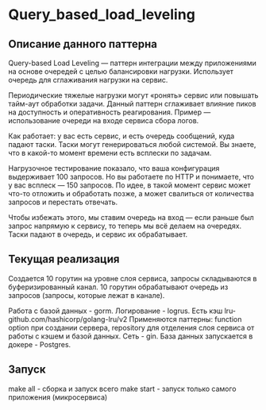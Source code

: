 # Query_based_load_leveling

## Описание данного паттерна

  Query-based Load Leveling — паттерн интеграции между приложениями на основе очередей с целью балансировки нагрузки. Использует очередь для сглаживания нагрузки на сервис. 

  Периодические тяжелые нагрузки могут «ронять» сервис или повышать тайм-аут обработки задачи. Данный паттерн сглаживает влияние пиков на доступность и оперативность реагирования. Пример — использование очереди на входе сервиса сбора логов.

  Как работает: у вас есть сервис, и есть очередь сообщений, куда падают таски. Таски могут генерироваться любой системой. Вы знаете, что в какой-то момент времени есть всплески по задачам. 

  Нагрузочное тестирование показало, что ваша конфигурация выдерживает 100 запросов. Но вы работаете по HTTP и понимаете, что у вас всплеск — 150 запросов. По идее, в такой момент сервис может что-то отложить и обработать позже, а может свалиться от количества запросов и перестать отвечать.

  Чтобы избежать этого, мы ставим очередь на вход — если раньше был запрос напрямую к сервису, то теперь мы всё делаем на очередях. Таски падают в очередь, и сервис их обрабатывает. 

  ## Текущая реализация 

  Создается 10 горутин на уровне слоя сервиса, запросы складываются в буферизированный канал. 10 горутин обрабатывают очередь из запросов (запросы, которые лежат в канале).

  Работа с базой данных - gorm.
  Логирование - logrus.
  Есть кэш lru- github.com/hashicorp/golang-lru/v2
  Применяются паттерны: function option при создании сервера, repository для отделения слоя сервиса от работы с кэшем и базой данных.
  Сеть - gin.
  База данных запускается в докере - Postgres.

  
  ## Запуск
  make all - сборка и запуск всего 
  make start - запуск только самого приложения (микросервиса)
  

